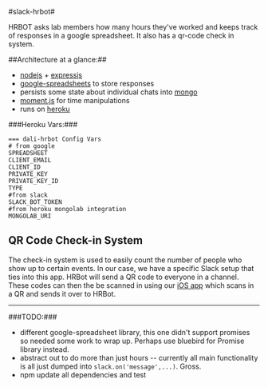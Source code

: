 #slack-hrbot#


HRBOT asks lab members how many hours they've worked and keeps track of responses in a google spreadsheet. It also has a qr-code check in system.

##Architecture at a glance:##


  - [nodejs](https://nodejs.org/en/) + [expressjs](http://expressjs.com/)
  - [google-spreadsheets](https://www.npmjs.com/package/google-spreadsheet) to store responses
  - persists some state about individual chats into [mongo](https://www.mongodb.com)
  - [moment.js](http://momentjs.com/) for time manipulations
  - runs on [heroku](http://heroku.com)


###Heroku Vars:###


    === dali-hrbot Config Vars
    # from google
    SPREADSHEET
    CLIENT_EMAIL
    CLIENT_ID
    PRIVATE_KEY
    PRIVATE_KEY_ID
    TYPE
	#from slack
    SLACK_BOT_TOKEN
    #from heroku mongolab integration
    MONGOLAB_URI

## QR Code Check-in System
The check-in system is used to easily count the number of people who show up to certain events. In our case, we have a specific Slack setup that ties into this app. HRBot will send a QR code to everyone in a channel. These codes can then the be scanned in using our [iOS app](https://github.com/dali-lab/check-in) which scans in a QR and sends it over to HRBot.

<hr>

###TODO:###

  - different google-spreadsheet library,  this one didn't support promises so needed some work to wrap up.  Perhaps use bluebird for Promise library instead.
  - abstract out to do more than just hours -- currently all main functionality is all just dumped into ```slack.on('message',...)```. Gross.
  - npm update all dependencies and test
